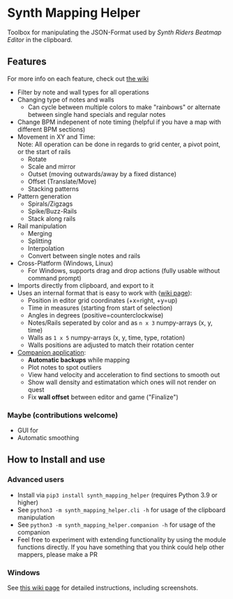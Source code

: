 # Synth Mapping Helper

Toolbox for manipulating the JSON-Format used by *Synth Riders Beatmap Editor* in the clipboard.

## Features

For more info on each feature, check out [the wiki](https://github.com/adosikas/synth_mapping_helper/wiki) 

* Filter by note and wall types for all operations
* Changing type of notes and walls
  * Can cycle between multiple colors to make "rainbows" or alternate between single hand specials and regular notes
* Change BPM indepenent of note timing (helpful if you have a map with different BPM sections)
* Movement in XY and Time:  
    Note: All operation can be done in regards to grid center, a pivot point, or the start of rails
    * Rotate
    * Scale and mirror
    * Outset (moving outwards/away by a fixed distance)
    * Offset (Translate/Move)
    * Stacking patterns
* Pattern generation
    * Spirals/Zigzags
    * Spike/Buzz-Rails
    * Stack along rails
* Rail manipulation
    * Merging
    * Splitting
    * Interpolation
    * Convert between single notes and rails
* Cross-Platform (Windows, Linux)
    * For Windows, supports drag and drop actions (fully usable without command prompt)
* Imports directly from clipboard, and export to it
* Uses an internal format that is easy to work with ([wiki page](https://github.com/adosikas/synth_mapping_helper/wiki/Glossary#measurement-system)):
    * Position in editor grid coordinates (+x=right, +y=up)
    * Time in measures (starting from start of selection)
    * Angles in degrees (positive=counterclockwise)
    * Notes/Rails seperated by color and as `n x 3` numpy-arrays (x, y, time)
    * Walls as `1 x 5` numpy-arrays (x, y, time, type, rotation)
    * Walls positions are adjusted to match their rotation center
* [Companion application](https://github.com/adosikas/synth_mapping_helper/wiki/Companion):
    * **Automatic backups** while mapping
    * Plot notes to spot outliers
    * View hand velocity and acceleration to find sections to smooth out
    * Show wall density and estimatation which ones will not render on quest
    * Fix **wall offset** between editor and game ("Finalize")

### Maybe (contributions welcome)
* GUI for 
* Automatic smoothing

## How to Install and use

### Advanced users
* Install via `pip3 install synth_mapping_helper` (requires Python 3.9 or higher)
* See `python3 -m synth_mapping_helper.cli -h` for usage of the clipboard manipulation
* See `python3 -m synth_mapping_helper.companion -h` for usage of the companion
* Feel free to experiment with extending functionality by using the module functions directly. If you have something that you think could help other mappers, please make a PR

### Windows

See [this wiki page](https://github.com/adosikas/synth_mapping_helper/wiki/Installation-and-Usage-on-Windows) for detailed instructions, including screenshots.
